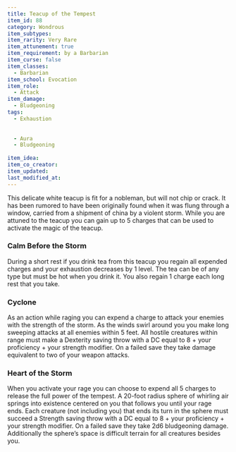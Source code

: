 ```yaml
---
title: Teacup of the Tempest
item_id: 88
category: Wondrous
item_subtypes:
item_rarity: Very Rare
item_attunement: true
item_requirement: by a Barbarian
item_curse: false
item_classes:
  - Barbarian
item_school: Evocation
item_role:
  - Attack
item_damage:
  - Bludgeoning
tags:
  - Exhaustion
  
  
  - Aura
  - Bludgeoning
  
item_idea:
item_co_creator:
item_updated:
last_modified_at:
---
```


This delicate white teacup is fit for a nobleman, but will not chip or crack. It has been rumored to have been originally found when it was flung through a window, carried from a shipment of china by a violent storm. While you are attuned to the teacup you can gain up to 5 charges that can be used to activate the magic of the teacup.

<!--excerpt-->
### Calm Before the Storm
During a short rest if you drink tea from this teacup you regain all expended charges and your exhaustion decreases by 1 level. The tea can be of any type but must be hot when you drink it. You also regain 1 charge each long rest that you take.

### Cyclone
As an action while raging you can expend a charge to attack your enemies with the strength of the storm. As the winds swirl around you you make long sweeping attacks at all enemies within 5 feet. All hostile creatures within range must make a Dexterity saving throw with a DC equal to 8 + your proficiency + your strength modifier. On a failed save they take damage equivalent to two of your weapon attacks.

### Heart of the Storm
When you activate your rage you can choose to expend all 5 charges to release the full power of the tempest. A 20-foot radius sphere of whirling air springs into existence centered on you that follows you until your rage ends. Each creature (not including you) that ends its turn in the sphere must succeed a Strength saving throw with a DC equal to 8 + your proficiency + your strength modifier. On a failed save they take 2d6 bludgeoning damage. Additionally the sphere’s space is difficult terrain for all creatures besides you.
